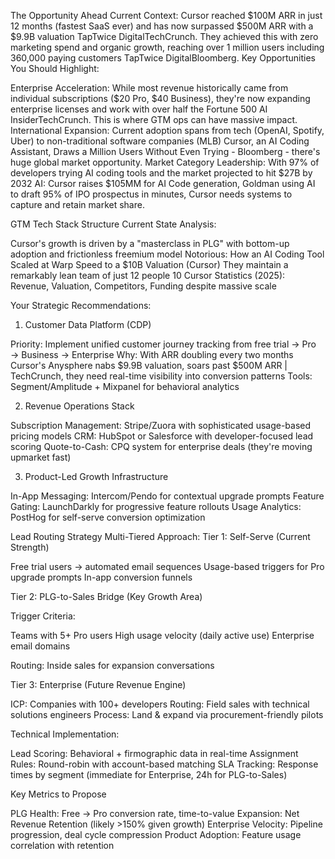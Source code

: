 The Opportunity Ahead
Current Context:
Cursor reached $100M ARR in just 12 months (fastest SaaS ever) and has now surpassed $500M ARR with a $9.9B valuation TapTwice DigitalTechCrunch. They achieved this with zero marketing spend and organic growth, reaching over 1 million users including 360,000 paying customers TapTwice DigitalBloomberg.
Key Opportunities You Should Highlight:

Enterprise Acceleration: While most revenue historically came from individual subscriptions ($20 Pro, $40 Business), they're now expanding enterprise licenses and work with over half the Fortune 500 AI InsiderTechCrunch. This is where GTM ops can have massive impact.
International Expansion: Current adoption spans from tech (OpenAI, Spotify, Uber) to non-traditional software companies (MLB) Cursor, an AI Coding Assistant, Draws a Million Users Without Even Trying - Bloomberg - there's huge global market opportunity.
Market Category Leadership: With 97% of developers trying AI coding tools and the market projected to hit $27B by 2032 AI: Cursor raises $105MM for AI Code generation, Goldman using AI to draft 95% of IPO prospectus in minutes, Cursor needs systems to capture and retain market share.

GTM Tech Stack Structure
Current State Analysis:

Cursor's growth is driven by a "masterclass in PLG" with bottom-up adoption and frictionless freemium model Notorious: How an AI Coding Tool Scaled at Warp Speed to a $10B Valuation (Cursor)
They maintain a remarkably lean team of just 12 people 10 Cursor Statistics (2025): Revenue, Valuation, Competitors, Funding despite massive scale

Your Strategic Recommendations:
1. Customer Data Platform (CDP)

Priority: Implement unified customer journey tracking from free trial → Pro → Business → Enterprise
Why: With ARR doubling every two months Cursor's Anysphere nabs $9.9B valuation, soars past $500M ARR | TechCrunch, they need real-time visibility into conversion patterns
Tools: Segment/Amplitude + Mixpanel for behavioral analytics

2. Revenue Operations Stack

Subscription Management: Stripe/Zuora with sophisticated usage-based pricing models
CRM: HubSpot or Salesforce with developer-focused lead scoring
Quote-to-Cash: CPQ system for enterprise deals (they're moving upmarket fast)

3. Product-Led Growth Infrastructure

In-App Messaging: Intercom/Pendo for contextual upgrade prompts
Feature Gating: LaunchDarkly for progressive feature rollouts
Usage Analytics: PostHog for self-serve conversion optimization

Lead Routing Strategy
Multi-Tiered Approach:
Tier 1: Self-Serve (Current Strength)

Free trial users → automated email sequences
Usage-based triggers for Pro upgrade prompts
In-app conversion funnels

Tier 2: PLG-to-Sales Bridge (Key Growth Area)

Trigger Criteria:

Teams with 5+ Pro users
High usage velocity (daily active use)
Enterprise email domains


Routing: Inside sales for expansion conversations

Tier 3: Enterprise (Future Revenue Engine)

ICP: Companies with 100+ developers
Routing: Field sales with technical solutions engineers
Process: Land & expand via procurement-friendly pilots

Technical Implementation:

Lead Scoring: Behavioral + firmographic data in real-time
Assignment Rules: Round-robin with account-based matching
SLA Tracking: Response times by segment (immediate for Enterprise, 24h for PLG-to-Sales)

Key Metrics to Propose

PLG Health: Free → Pro conversion rate, time-to-value
Expansion: Net Revenue Retention (likely >150% given growth)
Enterprise Velocity: Pipeline progression, deal cycle compression
Product Adoption: Feature usage correlation with retention

